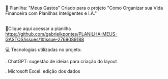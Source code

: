🤑 Planilha: "Meus Gastos"
Criado para o projeto "Como Organizar sua Vida Financeira com Planilhas Inteligentes e I.A."  
<br/>  
  
📕Clique aqui acessar a planilha
https://github.com/gabrielkpontes/PLANILHA-MEUS-GASTOS/issues/1#issue-2769089188
<br/>
  
  
💻 Tecnologias utilizadas no projeto:
  
. ChatGPT: sugestão de ideias para criação do layout
  
. Microsoft Excel: edição dos dados
  
